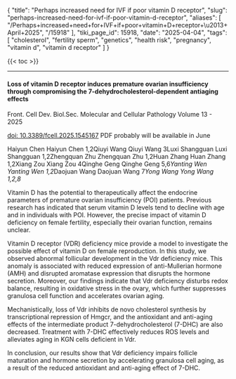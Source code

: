 {
    "title": "Perhaps increased need for IVF if poor vitamin D receptor",
    "slug": "perhaps-increased-need-for-ivf-if-poor-vitamin-d-receptor",
    "aliases": [
        "/Perhaps+increased+need+for+IVF+if+poor+vitamin+D+receptor+\u2013+April+2025",
        "/15918"
    ],
    "tiki_page_id": 15918,
    "date": "2025-04-04",
    "tags": [
        "cholesterol",
        "fertility sperm",
        "genetics",
        "health risk",
        "pregnancy",
        "vitamin d",
        "vitamin d receptor"
    ]
}


{{< toc >}}

---

#### Loss of vitamin D receptor induces premature ovarian insufficiency through compromising the 7-dehydrocholesterol-dependent antiaging effects

Front. Cell Dev. Biol.Sec. Molecular and Cellular Pathology Volume 13 - 2025 

[doi: 10.3389/fcell.2025.1545167](https://doi.org/10.3389/fcell.2025.1545167)  PDF probably will be available in June

Haiyun Chen Haiyun Chen 1,2Qiuyi Wang Qiuyi Wang 3Luxi Shangguan Luxi Shangguan 1,2Zhengquan Zhu Zhengquan Zhu 1,2Huan Zhang Huan Zhang 1,2Xiang Zou Xiang Zou 4Qinghe Geng Qinghe Geng 5,6*Yanting Wen Yanting Wen 1,2*Daojuan Wang Daojuan Wang 7*Yong Wang Yong Wang 1,2,8*

Vitamin D has the potential to therapeutically affect the endocrine parameters of premature ovarian insufficiency (POI) patients. Previous research has indicated that serum vitamin D levels tend to decline with age and in individuals with POI. However, the precise impact of vitamin D deficiency on female fertility, especially their ovarian function, remains unclear. 

Vitamin D receptor (VDR) deficiency mice provide a model to investigate the possible effect of vitamin D on female reproduction. In this study, we observed abnormal follicular development in the Vdr deficiency mice. This anomaly is associated with reduced expression of anti-Mullerian hormone (AMH) and disrupted aromatase expression that disrupts the hormone secretion. Moreover, our findings indicate that Vdr deficiency disturbs redox balance, resulting in oxidative stress in the ovary, which further suppresses granulosa cell function and accelerates ovarian aging. 

Mechanistically, loss of Vdr inhibits de novo cholesterol synthesis by transcriptional repression of Hmgcr, and the antioxidant and anti-aging effects of the intermediate product 7-dehydrocholesterol (7-DHC) are also decreased. Treatment with 7-DHC effectively reduces ROS levels and alleviates aging in KGN cells deficient in Vdr.

In conclusion, our results show that Vdr deficiency impairs follicle maturation and hormone secretion by accelerating granulosa cell aging, as a result of the reduced antioxidant and anti-aging effect of 7-DHC.